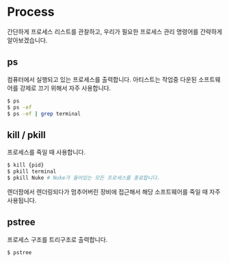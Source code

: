 # Process
간단하게 프로세스 리스트를 관찰하고, 우리가 필요한 프로세스 관리 명령어를 간략하게 알아보겠습니다.

## ps
컴퓨터에서 실행되고 있는 프로세스를 출력합니다.
아티스트는 작업중 다운된 소프트웨어를 강제로 끄기 위해서 자주 사용합니다.

```bash
$ ps
$ ps -ef
$ ps -ef | grep terminal
```

## kill / pkill
프로세스를 죽일 때 사용합니다.

```bash
$ kill {pid}
$ pkill terminal
$ pkill Nuke # Nuke가 들어있는 모든 프로세스를 종료합니다.
```

렌더팜에서 렌더링되다가 멈추어버린 장비에 접근해서 해당 소프트웨어를 죽일 때 자주 사용됩니다.

## pstree
프로세스 구조를 트리구조로 출력합니다.

```bash
$ pstree
```